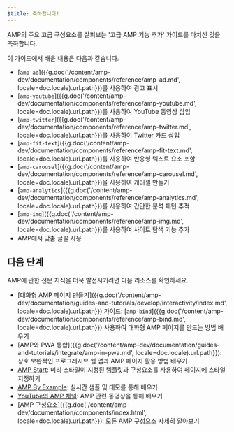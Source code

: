 ```yaml
---
$title: 축하합니다!
---
```


AMP의 주요 고급 구성요소를 살펴보는 '고급 AMP 기능 추가' 가이드를 마치신 것을 축하합니다.

이 가이드에서 배운 내용은 다음과 같습니다.

- [`amp-ad`]({{g.doc('/content/amp-dev/documentation/components/reference/amp-ad.md', locale=doc.locale).url.path}})를 사용하여 광고 표시
- [`amp-youtube`]({{g.doc('/content/amp-dev/documentation/components/reference/amp-youtube.md', locale=doc.locale).url.path}})를 사용하여 YouTube 동영상 삽입
- [`amp-twitter`]({{g.doc('/content/amp-dev/documentation/components/reference/amp-twitter.md', locale=doc.locale).url.path}})를 사용하여 Twitter 카드 삽입
- [`amp-fit-text`]({{g.doc('/content/amp-dev/documentation/components/reference/amp-fit-text.md', locale=doc.locale).url.path}})를 사용하여 반응형 텍스트 요소 포함
- [`amp-carousel`]({{g.doc('/content/amp-dev/documentation/components/reference/amp-carousel.md', locale=doc.locale).url.path}})을 사용하여 캐러셀 만들기
- [`amp-analytics`]({{g.doc('/content/amp-dev/documentation/components/reference/amp-analytics.md', locale=doc.locale).url.path}})를 사용하여 간단한 분석 패턴 추적
- [`amp-img`]({{g.doc('/content/amp-dev/documentation/components/reference/amp-img.md', locale=doc.locale).url.path}})를 사용하여 사이트 탐색 기능 추가
- AMP에서 맞춤 글꼴 사용

## 다음 단계

AMP에 관한 전문 지식을 더욱 발전시키려면 다음 리소스를 확인하세요.

- [대화형 AMP 페이지 만들기]({{g.doc('/content/amp-dev/documentation/guides-and-tutorials/develop/interactivity/index.md', locale=doc.locale).url.path}}) 가이드: [`amp-bind`]({{g.doc('/content/amp-dev/documentation/components/reference/amp-bind.md', locale=doc.locale).url.path}})  사용하여 대화형 AMP 페이지를 만드는 방법 배우기
- [AMP와 PWA 통합]({{g.doc('/content/amp-dev/documentation/guides-and-tutorials/integrate/amp-in-pwa.md', locale=doc.locale).url.path}}): 상호 보완적인 프로그레시브 웹 앱과 AMP 페이지 활용 방법 배우기
- [AMP Start](https://www.ampstart.com/): 미리 스타일이 지정된 템플릿과 구성요소를 사용하여 페이지에 스타일 지정하기
- [AMP By Example](https://ampbyexample.com/): 실시간 샘플 및 데모를 통해 배우기
- [YouTube의 AMP 채널](https://www.youtube.com/channel/UCXPBsjgKKG2HqsKBhWA4uQw): AMP 관련 동영상을 통해 배우기
- [AMP 구성요소]({{g.doc('/content/amp-dev/documentation/components/index.html', locale=doc.locale).url.path}}): 모든 AMP 구성요소 자세히 알아보기
